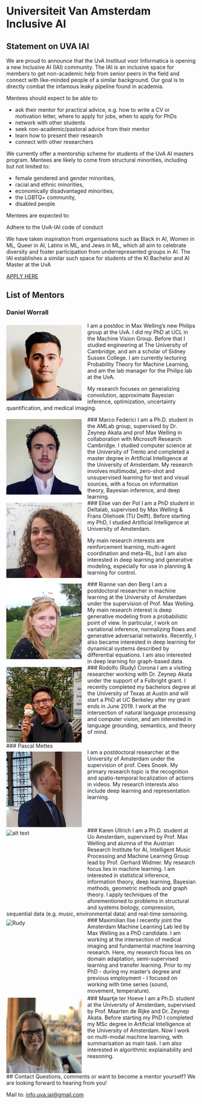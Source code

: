 # Universiteit Van Amsterdam Inclusive AI

## Statement on UVA IAI

We are proud to announce that the UvA Instituut voor Informatica is opening a new Inclusive AI (IAI) community. The IAI is an inclusive space for members to get non-academic help from senior peers in the field and connect with like-minded people of a similar background. Our goal is to directly combat the infamous leaky pipeline found in academia.

Mentees should expect to be able to:

- ask their mentor for practical advice, e.g. how to write a CV or motivation letter, where to apply for jobs, when to apply for PhDs
- network with other students
- seek non-academic/pastoral advice from their mentor
- learn how to present their research
- connect with other researchers

We currently offer a mentorship scheme for students of the UvA AI masters program. 
Mentees are likely to come from structural minorities, including but not limited to:

- female gendered and gender minorities, 
- racial and ethnic minorities, 
- economically disadvantaged minorities, 
- the LGBTQ+ community, 
- disabled people.

Mentees are expected to:

Adhere to the UvA-IAI code of conduct

We have taken inspiration from organisations such as Black in AI, Women in ML, Queer in AI, Latinx in ML, and Jews in ML, which all aim to celebrate diversity and foster participation from underrepresented groups in AI. The IAI establishes a similar such space for students of the KI Bachelor and AI Master at the UvA 

[APPLY HERE](https://goo.gl/forms/gOVvs3N39VkRwimu2)


## List of Mentors
### Daniel Worrall
<img src="images/daniel.jpeg" alt="Daniel" width="200" height="200" style="float: left; margin-right: 15px; margin-top: 7px">
I am a postdoc in Max Welling’s new Philips group at the UvA. I did my PhD at UCL in the Machine Vision Group. Before that I studied engineering at The University of Cambridge, and am a scholar of Sidney Sussex College. I am currently lecturing Probability Theory for Machine Learning, and am the lab manager for the Philips lab at the UvA.

My research focuses on generalizing convolution, approximate Bayesian inference, optimization, uncertainty quantification, and medical imaging.

<div style="clear:left;"></div>
### Marco Federici
<img src="images/marco.jpg" alt="Marco" width="200" height="200" style="float: left; margin-right: 15px; margin-top: 7px">
I am a Ph.D. student in the AMLab group, supervised by Dr. Zeynep Akata and prof Max Welling in collaboration with Microsoft Research Cambridge.
I studied computer science at the University of Trento and completed a master degree in Artificial Intelligence at the University of Amsterdam.
My research involves multimodal, zero-shot and unsupervised learning for text and visual sources, with a focus on information theory, Bayesian inference, and deep learning.

<div style="clear:left;"></div>
### Elise van der Pol
<img src="images/elise.jpg" alt="Elise" width="200" height="200" style="float: left; margin-right: 15px; margin-top: 7px">
I am a PhD student in Deltalab, supervised by Max Welling &#38; Frans Oliehoek (TU Delft). Before starting my PhD, I studied Artificial Intelligence at University of Amsterdam. 

My main research interests are reinforcement learning, multi-agent coordination and meta-RL, but I am also interested in deep learning and generative modeling, especially for use in planning &#38; learning for control.
<div style="clear:left;"></div>
### Rianne van den Berg
<img src="images/RiannevdB-foto.jpg" alt="Elise" width="200" height="200" style="float: left; margin-right: 15px; margin-top: 7px">
I am a postdoctoral researcher in machine learning at the University of Amsterdam under the supervision of Prof. Max Welling. My main research interest is deep generative modeling from a probabilistic point of view. In particular, I work on variational inference, normalizing flows and generative adversarial networks. Recently, I also became interested in deep learning for dynamical systems described by differential equations. I am also interested in deep learning for graph-based data.

<div style="clear:left;"></div>
### Rodolfo (Rudy) Corona
<img src="images/rudy.jpeg" alt="Rudy" width="200" height="200" style="float: left; margin-right: 15px; margin-top: 7px">
I am a visiting researcher working with Dr. Zeynep Akata under the support of a Fulbright grant. I recently completed my bachelors degree at the University of Texas at Austin and will start a PhD at UC Berkeley after my grant ends in June 2019. I work at the intersection of natural language processing and computer vision, and am interested in language grounding, semantics, and theory of mind.

<div style="clear:left;"></div>
### Pascal Mettes
<div>
  <img src="images/pascal.jpg" alt="Rudy" width="200" height="200" style="float: left; margin-right: 15px; margin-top: 7px">
  <div>I am a postdoctoral researcher at the University of Amsterdam under the supervision of prof. Cees Snoek. My primary research topic is the recognition and spatio-temporal localization of actions in videos. My research interests also include deep learning and representation learning.</div>
</div>

<div style="clear:left;"></div>
### Karen Ullrich
<img src="images/karen.jpg" alt="alt text" width="200" height="200" style="float: left; margin-right: 15px; margin-top: 7px">
I am a Ph.D. student at Uo Amsterdam, supervised by Prof. Max Welling and alumna of the Austrian Research Institute for AI, Intelligent Music Processing and Machine Learning Group lead by Prof. Gerhard Widmer.
My research focus lies in machine learning. I am interested in statistical inference, information theory, deep learning, Bayesian methods, geometric methods and graph theory. I apply techniques of the aforementioned to problems in structural and systems biology, compression, sequential data (e.g. music, environmental data) and real-time sensoring.

<div style="clear:left;"></div>
### Maximilian Ilse
<img src="images/maxi.jpg" alt="Rudy" width="200" height="200" style="float: left; margin-right: 15px; margin-top: 7px">
I recently joint the Amsterdam Machine Learning Lab led by Max Welling as a PhD candidate. I am working at the intersection of medical imaging and fundamental machine learning research. Here, my research focus lies on domain adaptation, semi-supervised learning and transfer learning. Prior to my PhD - during my master’s degree and previous employment - I focused on working with time series (sound, movement, temperature).

<div style="clear:left;"></div>
### Maartje ter Hoeve
<img src="images/maartje.jpg" alt="Maartje" width="200" height="200" style="float: left; margin-right: 15px; margin-top: 7px">
I am a Ph.D. student at the University of Amsterdam, supervised by Prof. Maarten de Rijke and Dr. Zeynep Akata. Before starting my PhD I completed my MSc degree in Artificial Intelligence at the University of Amsterdam. Now I work on multi-modal machine learning, with summarisation as main task. I am also interested in algorithmic explainability and reasoning. 


<div style="clear:left;"></div>
## Contact
Questions, comments or want to become a mentor yourself? We are looking forward to hearing from you!

Mail to: info.uva.iai@gmail.com
